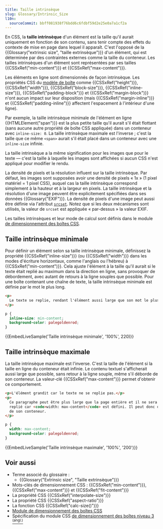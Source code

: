 ```yaml
---
title: Taille intrinsèque
slug: Glossary/Intrinsic_Size
l10n:
  sourceCommit: bbff081938f76bdd6c6fdbf59d2e25e0a7a1cf2a
---
```


En CSS, la **taille intrinsèque** d'un élément est la taille qu'il aurait uniquement en fonction de son contenu, sans tenir compte des effets du contexte de mise en page dans lequel il apparaît. C'est l'opposé de la {{Glossary("extrinsic size", "taille extrinsèque")}} d'un élément, qui est déterminée par des contraintes externes comme la taille du conteneur. Les tailles intrinsèques d'un élément sont représentées par ses tailles {{CSSxRef("min-content")}} et {{CSSxRef("max-content")}}.

Les éléments en ligne sont dimensionnés de façon intrinsèque. Les propriétés CSS du [modèle de boîte](/fr/docs/Learn_web_development/Core/Styling_basics/Box_model) comme {{CSSxRef("height")}}, {{CSSxRef("width")}}, {{CSSxRef("block-size")}}, {{CSSxRef("inline-size")}}, {{CSSxRef("padding-block")}} et {{CSSxRef("margin-block")}} n'ont aucun impact sur leur disposition (mais {{CSSxRef("margin-inline")}} et {{CSSxRef("padding-inline")}} affectent l'espacement à l'intérieur d'une ligne).

Par exemple, la taille intrinsèque minimale de l'élément en ligne {{HTMLElement("span")}} est la plus petite taille qu'il aurait s'il était flottant (sans aucune autre propriété de boîte CSS appliquée) dans un conteneur avec `inline-size: 0`. La taille intrinsèque maximale est l'inverse&nbsp;; c'est la taille que ce même `<span>` aurait s'il était placé dans un conteneur avec une `inline-size` infinie.

La taille intrinsèque a la même signification pour les images que pour le texte — c'est la taille à laquelle les images sont affichées si aucun CSS n'est appliqué pour modifier le rendu.

La densité de pixels et la résolution influent sur la taille intrinsèque. Par défaut, les images sont supposées avoir une densité de pixels «&nbsp;1x&nbsp;» (1 pixel matériel = 1 pixel CSS), auquel cas la taille intrinsèque correspond simplement à la hauteur et à la largeur en pixels. La taille intrinsèque et la résolution d'une image peuvent être explicitement spécifiées dans ses données {{Glossary("EXIF")}}. La densité de pixels d'une image peut aussi être définie via l'attribut [`srcset`](/fr/docs/Web/HTML/Reference/Elements/img#srcset). Notez que si les deux mécanismes sont utilisés, la valeur de `srcset` est appliquée «&nbsp;par-dessus&nbsp;» la valeur EXIF.

Les tailles intrinsèques et leur mode de calcul sont définis dans le module [de dimensionnement des boîtes CSS](/fr/docs/Web/CSS/CSS_box_sizing).

## Taille intrinsèque minimale

Pour définir un élément selon sa taille intrinsèque minimale, définissez la propriété {{CSSxRef("inline-size")}} (ou {{CSSxRef("width")}} dans les modes d'écriture horizontaux, comme l'anglais ou l'hébreu) à {{CSSxRef("min-content")}}. Cela ajuste l'élément à la taille qu'il aurait si le texte était replié au maximum dans la direction en ligne, sans provoquer de débordement, avec autant de retours à la ligne souples que possible. Pour une boîte contenant une chaîne de texte, la taille intrinsèque minimale est définie par le mot le plus long.

```html hidden
<p>
  Le texte se replie, rendant l'élément aussi large que son mot le plus long.
</p>
```

```css
p {
  inline-size: min-content;
  background-color: palegoldenrod;
}
```

{{EmbedLiveSample('Taille intrinsèque minimale', '100%', 220)}}

## Taille intrinsèque maximale

La taille intrinsèque maximale est l'inverse. C'est la taille de l'élément si la taille en ligne du conteneur était infinie. Le contenu textuel s'afficherait aussi large que possible, sans retour à la ligne souple, même s'il déborde de son conteneur. La valeur-clé {{CSSxRef("max-content")}} permet d'obtenir ce comportement.

```html hidden
<p>L'élément grandit car le texte ne se replie pas.</p>
<p>
  Ce paragraphe peut être plus large que la page entière et il ne sera pas
  replié car <code>width: max-content</code> est défini. Il peut donc déborder
  de son conteneur.
</p>
```

```css
p {
  width: max-content;
  background-color: palegoldenrod;
}
```

{{EmbedLiveSample('Taille intrinsèque maximale', '100%', '200')}}

## Voir aussi

- Terme associé du glossaire&nbsp;:
  - {{Glossary("Extrinsic size", "Taille extrinsèque")}}
- Mots-clés de dimensionnement CSS&nbsp;: {{CSSxRef("min-content")}}, {{CSSxRef("max-content")}} et {{CSSxRef("fit-content")}}
- La propriété CSS {{CSSxRef("interpolate-size")}}
- La propriété CSS {{CSSxRef("aspect-ratio")}}
- La fonction CSS {{CSSxRef("calc-size()")}}
- [Module de dimensionnement des boîtes CSS](/fr/docs/Web/CSS/CSS_box_sizing)
- Spécification du module CSS [de dimensionnement des boîtes niveau 3 <sup>(angl.)</sup>](https://drafts.csswg.org/css-sizing-3/#intrinsic-sizes)
